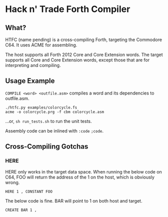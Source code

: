 # Hack n' Trade Forth Compiler

## What?

HTFC (name pending) is a cross-compiling Forth, targeting the Commodore C64.
It uses ACME for assembling.

The host supports all Forth 2012 Core and Core Extension words.
The target supports all Core and Core Extension words, except those that are for interpreting and compiling.

## Usage Example

`COMPILE <word> <outfile.asm>` compiles a word and its dependencies to outfile.asm.

	./htfc.py examples/colorcycle.fs
	acme -o colorcycle.prg -f cbm colorcycle.asm

...or, `sh run_tests.sh` to run the unit tests.

Assembly code can be inlined with `:code` `;code`.

## Cross-Compiling Gotchas

### HERE

HERE only works in the target data space. When running the below code on C64, FOO will return the address of the 1 on the host, which is obviously wrong.

	HERE 1 , CONSTANT FOO

The below code is fine. BAR will point to 1 on both host and target.

	CREATE BAR 1 ,
